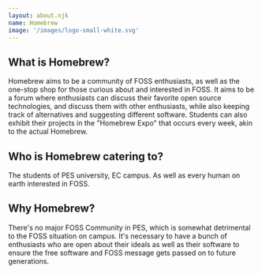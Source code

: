 ```yaml
---
layout: about.njk
name: Homebrew
image: '/images/logo-small-white.svg'
---
```


## What is Homebrew?

Homebrew aims to be a community of FOSS enthusiasts, as well as the one-stop shop for those
curious about and interested in FOSS. It aims to be a forum where enthusiasts can discuss their
favorite open source technologies, and discuss them with other enthusiasts, while also keeping track
of alternatives and suggesting different software.
Students can also exhibit their projects in the "Homebrew Expo" that occurs every week, akin to the
actual Homebrew.

## Who is Homebrew catering to?

The students of PES university, EC campus. As well as every human on earth interested in FOSS.

## Why Homebrew?

There's no major FOSS Community in PES, which is somewhat detrimental to the FOSS situation on
campus. It's necessary to have a bunch of enthusiasts who are open about their ideals as well as their
software to ensure the free software and FOSS message gets passed on to future generations.
